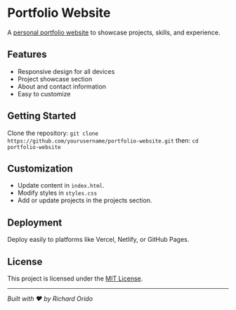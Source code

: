 # Portfolio Website

A [personal portfolio website](https://richie-omondi.github.io/portfolio-website/) to showcase projects, skills, and experience.

## Features

- Responsive design for all devices
- Project showcase section
- About and contact information
- Easy to customize

## Getting Started

Clone the repository:
    ```
    git clone https://github.com/yourusername/portfolio-website.git
    ```
then:
    ```
    cd portfolio-website
    ```

## Customization

- Update content in `index.html`.
- Modify styles in `styles.css`
- Add or update projects in the projects section.

## Deployment

Deploy easily to platforms like Vercel, Netlify, or GitHub Pages.

## License

This project is licensed under the [MIT License](LICENSE).

---

*Built with ❤️ by Richard Orido*